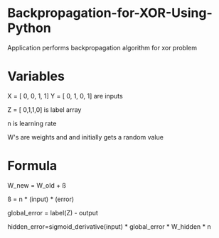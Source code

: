 # Backpropagation-for-XOR-Using-Python

Application performs backpropagation algorithm for xor problem


# Variables

X = [ 0, 0, 1, 1] Y = [ 0, 1, 0, 1] are inputs

Z = [ 0,1,1,0] is label array

n is learning rate 

W's are weights and and initially gets a random value
# Formula

W_new = W_old + ß

ß = n * (input) * (error)

global_error = label(Z) - output 

hidden_error=sigmoid_derivative(input) * global_error * W_hidden * n


